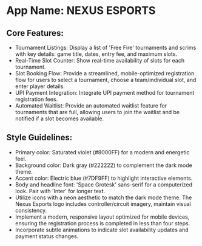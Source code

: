# **App Name**: NEXUS ESPORTS

## Core Features:

- Tournament Listings: Display a list of 'Free Fire' tournaments and scrims with key details: game title, dates, entry fee, and maximum slots.
- Real-Time Slot Counter: Show real-time availability of slots for each tournament.
- Slot Booking Flow: Provide a streamlined, mobile-optimized registration flow for users to select a tournament, choose a team/individual slot, and enter player details.
- UPI Payment Integration: Integrate UPI payment method for tournament registration fees.
- Automated Waitlist: Provide an automated waitlist feature for tournaments that are full, allowing users to join the waitlist and be notified if a slot becomes available.

## Style Guidelines:

- Primary color: Saturated violet (#8000FF) for a modern and energetic feel.
- Background color: Dark gray (#222222) to complement the dark mode theme.
- Accent color: Electric blue (#7DF9FF) to highlight interactive elements.
- Body and headline font: 'Space Grotesk' sans-serif for a computerized look. Pair with 'Inter' for longer text.
- Utilize icons with a neon aesthetic to match the dark mode theme. The Nexus Esports logo includes controller/circuit imagery, maintain visual consistency.
- Implement a modern, responsive layout optimized for mobile devices, ensuring the registration process is completed in less than four steps.
- Incorporate subtle animations to indicate slot availability updates and payment status changes.